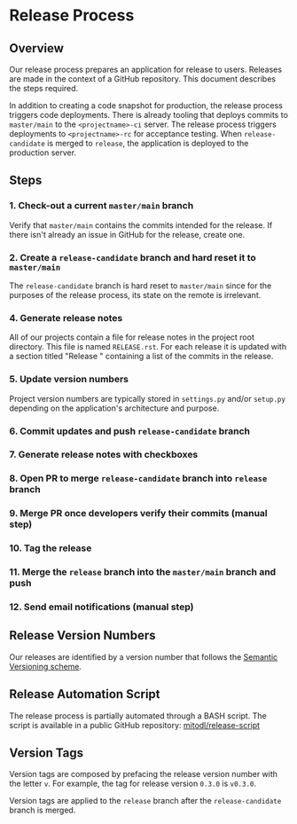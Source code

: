 # Release Process

## Overview

Our release process prepares an application for
release to users. Releases are made in the context of a GitHub
repository. This document describes the steps required.

In addition to creating a code snapshot for production, the release process
triggers code deployments.  There is already tooling that deploys commits to
``master/main`` to the ``<projectname>-ci`` server. The release process triggers
deployments to ``<projectname>-rc`` for acceptance testing.  When
``release-candidate`` is merged to ``release``, the application is deployed
to the production server.

## Steps
### 1. Check-out a current ``master/main`` branch
Verify that ``master/main`` contains the commits intended for the release.  If
there isn't already an issue in GitHub for the release, create one.
### 2. Create a ``release-candidate`` branch and hard reset it to ``master/main``
The ``release-candidate`` branch is hard reset to ``master/main`` since for the
purposes of the release process, its state on the remote is irrelevant.
### 4. Generate release notes
All of our projects contain a file for release notes in the project
root directory.  This file is named ``RELEASE.rst``.  For each release it is
updated with a section titled "Release <version-number>" containing a list
of the commits in the release.  
### 5. Update version numbers
Project version numbers are typically stored in ``settings.py`` and/or
``setup.py`` depending on the application's architecture and purpose.
### 6. Commit updates and push ``release-candidate`` branch
### 7. Generate release notes with checkboxes
### 8. Open PR to merge ``release-candidate`` branch into ``release`` branch
### 9. Merge PR once developers verify their commits (manual step)
### 10. Tag the release
### 11. Merge the ``release`` branch into the ``master/main`` branch and push
### 12. Send email notifications (manual step)


## Release Version Numbers
Our releases are identified by a version number that follows the
[Semantic Versioning scheme]([http://semver.org/).

## Release Automation Script
The release process is partially automated through a BASH script.  The script
is available in a public GitHub repository: [mitodl/release-script](https://github.com/mitodl/release-script)

## Version Tags
Version tags are composed by prefacing the release version number with the
letter ``v``.  For example, the tag for release version ``0.3.0`` is
``v0.3.0``.

Version tags are applied to the ``release`` branch after the
``release-candidate`` branch is merged.
